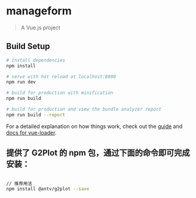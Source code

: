 # manageform

> A Vue.js project

## Build Setup

```bash
# install dependencies
npm install

# serve with hot reload at localhost:8080
npm run dev

# build for production with minification
npm run build

# build for production and view the bundle analyzer report
npm run build --report
```

For a detailed explanation on how things work, check out the
[guide](http://vuejs-templates.github.io/webpack/) and
[docs for vue-loader](http://vuejs.github.io/vue-loader).

## 提供了 G2Plot 的 npm 包，通过下面的命令即可完成安装：

```bash

// 推荐用法
npm install @antv/g2plot --save

```
